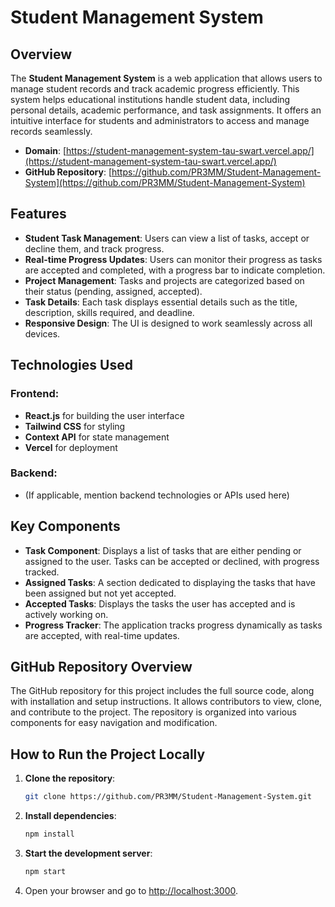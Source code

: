 # Student Management System

## Overview
The **Student Management System** is a web application that allows users to manage student records and track academic progress efficiently. This system helps educational institutions handle student data, including personal details, academic performance, and task assignments. It offers an intuitive interface for students and administrators to access and manage records seamlessly.

- **Domain**: [https://student-management-system-tau-swart.vercel.app/](https://student-management-system-tau-swart.vercel.app/)
- **GitHub Repository**: [https://github.com/PR3MM/Student-Management-System](https://github.com/PR3MM/Student-Management-System)

## Features
- **Student Task Management**: Users can view a list of tasks, accept or decline them, and track progress.
- **Real-time Progress Updates**: Users can monitor their progress as tasks are accepted and completed, with a progress bar to indicate completion.
- **Project Management**: Tasks and projects are categorized based on their status (pending, assigned, accepted).
- **Task Details**: Each task displays essential details such as the title, description, skills required, and deadline.
- **Responsive Design**: The UI is designed to work seamlessly across all devices.

## Technologies Used

### Frontend:
- **React.js** for building the user interface
- **Tailwind CSS** for styling
- **Context API** for state management
- **Vercel** for deployment

### Backend:
- (If applicable, mention backend technologies or APIs used here)

## Key Components
- **Task Component**: Displays a list of tasks that are either pending or assigned to the user. Tasks can be accepted or declined, with progress tracked.
- **Assigned Tasks**: A section dedicated to displaying the tasks that have been assigned but not yet accepted.
- **Accepted Tasks**: Displays the tasks the user has accepted and is actively working on.
- **Progress Tracker**: The application tracks progress dynamically as tasks are accepted, with real-time updates.

## GitHub Repository Overview
The GitHub repository for this project includes the full source code, along with installation and setup instructions. It allows contributors to view, clone, and contribute to the project. The repository is organized into various components for easy navigation and modification.

## How to Run the Project Locally

1. **Clone the repository**:
    ```bash
    git clone https://github.com/PR3MM/Student-Management-System.git
    ```

2. **Install dependencies**:
    ```bash
    npm install
    ```

3. **Start the development server**:
    ```bash
    npm start
    ```

4. Open your browser and go to [http://localhost:3000](http://localhost:3000).
